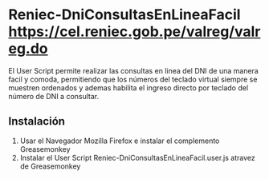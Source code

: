 Reniec-DniConsultasEnLineaFacil 
https://cel.reniec.gob.pe/valreg/valreg.do
==========================================

El User Script permite realizar las consultas en linea del DNI de una manera facil y comoda, permitiendo que los números del teclado virtual siempre se muestren ordenados y ademas habilita el ingreso directo por teclado del número de DNI a consultar.


## Instalación
1. Usar el Navegador Mozilla Firefox e instalar el complemento Greasemonkey
2. Instalar el User Script Reniec-DniConsultasEnLineaFacil.user.js atravez de Greasemonkey
  

